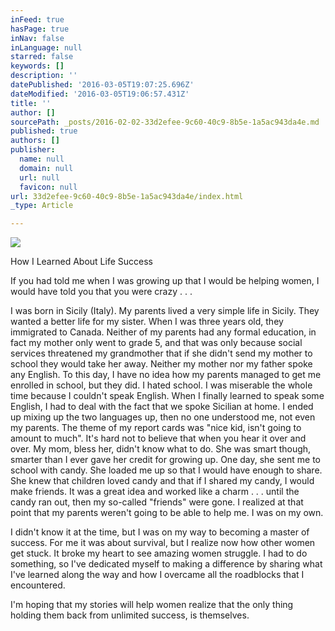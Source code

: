 ```yaml
---
inFeed: true
hasPage: true
inNav: false
inLanguage: null
starred: false
keywords: []
description: ''
datePublished: '2016-03-05T19:07:25.696Z'
dateModified: '2016-03-05T19:06:57.431Z'
title: ''
author: []
sourcePath: _posts/2016-02-02-33d2efee-9c60-40c9-8b5e-1a5ac943da4e.md
published: true
authors: []
publisher:
  name: null
  domain: null
  url: null
  favicon: null
url: 33d2efee-9c60-40c9-8b5e-1a5ac943da4e/index.html
_type: Article

---
```

![](https://the-grid-user-content.s3-us-west-2.amazonaws.com/819f97a2-c9bc-4f38-8b1a-1dbdf5b6974b.jpg)

How I Learned About Life Success

If you had told me when I was growing up that I would be
helping women,  I would have told you that you were crazy . . .  

I was
born in Sicily (Italy).  My parents lived
a very simple life in Sicily.  They
wanted a better life for my sister.  When
I was three years old, they immigrated to Canada.  Neither of my parents had any formal
education, in fact my mother only went to grade 5, and that was only because
social services threatened my grandmother that if she didn't send my mother to
school they would take her away.  Neither
my mother nor my father spoke any English.  To this day, I have no idea how my parents managed to get me enrolled in
school, but they did.  I hated
school.  I was miserable the whole
time because I couldn't speak English.  When I finally learned to speak some English, I had to deal with the fact that we spoke Sicilian at home.  I ended up mixing up the two languages up, then no one understood me, not even my
parents.  The theme of my report cards
was "nice kid, isn't going to amount to much".  It's hard not to believe that when you hear it over and over.  My mom, bless her, didn't know what to do.  She was smart though, smarter than I ever
gave her credit for growing up.  One day,
she sent me to school with candy.  She
loaded me up so that I would have enough to share.  She knew that children loved candy and that if
I shared my candy, I would make friends.  It was a great idea and worked like a charm . . . until the candy ran
out, then my so-called "friends" were gone.  I realized at that point that my parents weren't going to be able to
help me.  I was on my own.

I didn't know it at the time, but I was on
my way to becoming a master of success.  For me it was about survival, but I
realize now how other women get stuck.   It broke my heart to see amazing women struggle.  I had to do something, so I've
dedicated myself to making a difference by sharing what I've learned along the way and how I
overcame all the roadblocks that I encountered.

I'm hoping that my stories will help women realize that the only thing
holding them back from unlimited success, is themselves.